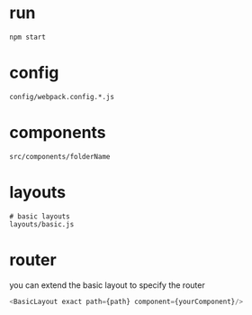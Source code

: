 # run 
```
npm start
```

# config 
```
config/webpack.config.*.js
```

# components
```
src/components/folderName
```

# layouts
```
# basic layouts
layouts/basic.js
```

# router

you can extend the basic layout to specify the router
```js
<BasicLayout exact path={path} component={yourComponent}/>
```
